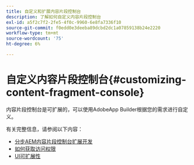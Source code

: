 ```yaml
---
title: 自定义和扩展内容片段控制台
description: 了解如何自定义内容片段控制台
exl-id: a5f2c7f2-2fe5-4f0c-9960-6e8fa7336f10
source-git-commit: f0edd0e3deeba89dcbd2dc1a07859138b24e2220
workflow-type: tm+mt
source-wordcount: '75'
ht-degree: 6%

---
```


# 自定义内容片段控制台{#customizing-content-fragment-console}

内容片段控制台是可扩展的，可以使用AdobeApp Builder根据您的需求进行自定义。

有关完整信息，请参阅以下内容：

* [分步AEM内容片段控制台扩展开发](https://developer.adobe.com/uix/docs/services/aem-cf-console-admin/extension-development/#about-application)
* [如何获取访问权限](https://developer.adobe.com/uix/docs/overview/get-access/)
* [UI可扩展性](https://developer.adobe.com/uix/docs/)
